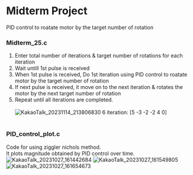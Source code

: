 # Midterm Project
PID control to roatate motor by the target number of rotation

### Midterm_25.c
1. Enter total number of iterations & target number of rotations for each iteration
2. Wait untill 1st pulse is received
3. When 1st pulse is received, Do 1st iteration using PID control to roatate motor by the target number of rotation
4. If next pulse is received, it move on to the next iteration & rotates the motor by the next target number of rotation
5. Repeat until all iterations are completed.<br><br>
![KakaoTalk_20231114_213806830](https://github.com/kkihui/Mechatronics/assets/121797755/238928d2-dc60-45ba-adaa-180c22281bbf)
6 iteration: \[5 -3 -2 -2 4 0\]
<br><br>

### PID_control_plot.c
Code for using ziggler nichols method.<br>
It plots magnitude obtained by PID control over time. <br>
![KakaoTalk_20231027_161442684](https://github.com/kkihui/Mechatronics/assets/121797755/3399dd5a-a906-4882-bddd-82cd0a56d1a8)
![KakaoTalk_20231027_161549805](https://github.com/kkihui/Mechatronics/assets/121797755/48be5618-1e96-434e-bff8-2f4e72a91a01)
![KakaoTalk_20231027_161654673](https://github.com/kkihui/Mechatronics/assets/121797755/d61589bb-0fcf-4b18-8c64-30e3fcd79540)

